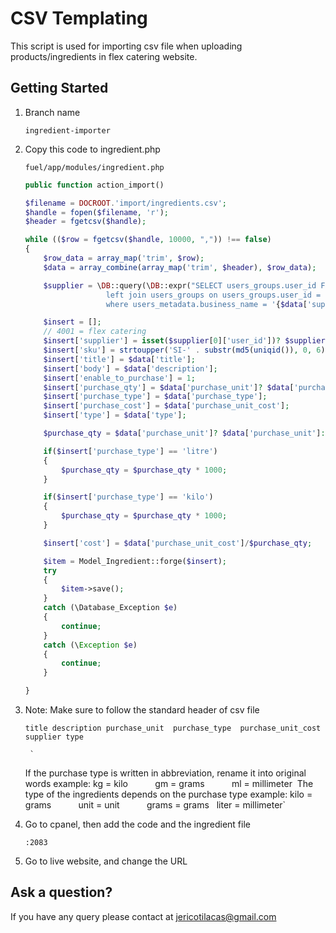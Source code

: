 # CSV Templating

This script is used for importing csv file when uploading products/ingredients in flex catering website.

## Getting Started

1.  Branch name

    `ingredient-importer`
    
2.  Copy this code to ingredient.php

    `fuel/app/modules/ingredient.php`
    
    
    ```php
    public function action_import()
    
    $filename = DOCROOT.'import/ingredients.csv';
    $handle = fopen($filename, 'r');
    $header = fgetcsv($handle);

    while (($row = fgetcsv($handle, 10000, ",")) !== false)
    {
        $row_data = array_map('trim', $row);
        $data = array_combine(array_map('trim', $header), $row_data);

        $supplier = \DB::query(\DB::expr("SELECT users_groups.user_id FROM users_metadata
                      left join users_groups on users_groups.user_id = users_metadata.user_id 
                      where users_metadata.business_name = '{$data['supplier']}' and users_groups.group_id = 18"))->execute();

        $insert = [];
        // 4001 = flex catering
        $insert['supplier'] = isset($supplier[0]['user_id'])? $supplier[0]['user_id']: '2475';
        $insert['sku'] = strtoupper('SI-' . substr(md5(uniqid()), 0, 6));
        $insert['title'] = $data['title'];
        $insert['body'] = $data['description'];
        $insert['enable_to_purchase'] = 1;
        $insert['purchase_qty'] = $data['purchase_unit']? $data['purchase_unit']: 1;
        $insert['purchase_type'] = $data['purchase_type'];
        $insert['purchase_cost'] = $data['purchase_unit_cost'];
        $insert['type'] = $data['type'];

        $purchase_qty = $data['purchase_unit']? $data['purchase_unit']: 1;

        if($insert['purchase_type'] == 'litre')
        {
            $purchase_qty = $purchase_qty * 1000;
        }

        if($insert['purchase_type'] == 'kilo')
        {
            $purchase_qty = $purchase_qty * 1000;
        }

        $insert['cost'] = $data['purchase_unit_cost']/$purchase_qty;

        $item = Model_Ingredient::forge($insert);
        try
        {
            $item->save();
        }
        catch (\Database_Exception $e)
        {
            continue;
        }
        catch (\Exception $e)
        {
            continue;
        }

    }

    ```

3.  Note: Make sure to follow the standard header of csv file

    `title
     description
     purchase_unit
      purchase_type
      purchase_unit_cost 
     supplier
     type`
     
         `
     If the purchase type is written in abbreviation, rename it into original words
     example: kg = kilo
               gm = grams
               ml = millimeter 
     The type of the ingredients depends on the purchase type
     example: kilo = grams
               unit = unit
               grams = grams
               liter = millimeter`

4.  Go to cpanel, then add the code and the ingredient file

    `:2083`
    
5. Go to live website, and change the URL 
    


## Ask a question?
    
If you have any query please contact at jericotilacas@gmail.com

